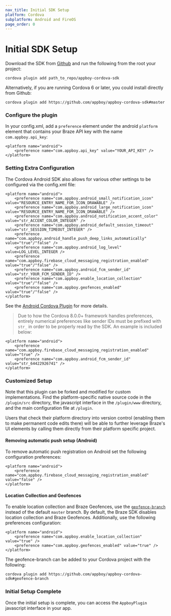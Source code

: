 ```yaml
---
nav_title: Initial SDK Setup
platform: Cordova
subplatform: Android and FireOS
page_order: 0
---
```

# Initial SDK Setup

Download the SDK from [Github][1] and run the following from the root your project:

```
cordova plugin add path_to_repo/appboy-cordova-sdk
```

Alternatively, if you are running Cordova 6 or later, you could install directly from Github:

```
cordova plugin add https://github.com/appboy/appboy-cordova-sdk#master
```

### Configure the plugin

In your config.xml, add a `preference` element under the android `platform` element that contains your Braze API key with the name `com.appboy.api_key`:

```
<platform name="android">
    <preference name="com.appboy.api_key" value="YOUR_API_KEY" />
</platform>
```

### Setting Extra Configuration

The Cordova Android SDK also allows for various other settings to be configured via the config.xml file:

```
<platform name="android">
    <preference name="com.appboy.android_small_notification_icon" value="RESOURCE_ENTRY_NAME_FOR_ICON_DRAWABLE" />
    <preference name="com.appboy.android_large_notification_icon" value="RESOURCE_ENTRY_NAME_FOR_ICON_DRAWABLE" />
    <preference name="com.appboy.android_notification_accent_color" value="str_ACCENT_COLOR_INTEGER" />
    <preference name="com.appboy.android_default_session_timeout" value="str_SESSION_TIMEOUT_INTEGER" />
    <preference name="com.appboy.android_handle_push_deep_links_automatically" value="true"/"false" />
    <preference name="com.appboy.android_log_level" value=LOG_LEVEL_INTEGER />
    <preference name="com.appboy.firebase_cloud_messaging_registration_enabled" value="true"/"false" />
    <preference name="com.appboy.android_fcm_sender_id" value="str_YOUR_FCM_SENDER_ID" />
    <preference name="com.appboy.enable_location_collection" value="true"/"false" />
    <preference name="com.appboy.geofences_enabled" value="true"/"false" />
</platform>
```

See the [Android Cordova Plugin][2] for more details.


> Due to how the Cordova 8.0.0+ framework handles preferences, entirely numerical preferences like sender IDs must be prefixed with `str_` in order to be properly read by the SDK. An example is included below:

```
<platform name="android">
    <preference name="com.appboy.firebase_cloud_messaging_registration_enabled" value="true" />
    <preference name="com.appboy.android_fcm_sender_id" value="str_64422926741" />
</platform>
```

### Customized Setup

Note that this plugin can be forked and modified for custom implementations. Find the platform-specific native source code in the `/plugin/src` directory, the javascript interface in the `/plugin/www` directory, and the main configuration file at `/plugin`.

Users that check their platform directory into version control (enabling them to make permanent code edits there) will be able to further leverage Braze's UI elements by calling them directly from their platform specific project.

#### Removing automatic push setup (Android)

To remove automatic push registration on Android set the following configuration preferences:

```
<platform name="android">
    <preference name="com.appboy.firebase_cloud_messaging_registration_enabled" value="false" />
</platform>
```

#### Location Collection and Geofences

To enable location collection and Braze Geofences, use the [`geofence-branch`][3] instead of the default `master` branch. By default, the Braze SDK disables location collection and Braze Geofences. Additionally, use the following preferences configuration:

```
<platform name="android">
    <preference name="com.appboy.enable_location_collection" value="true" />
    <preference name="com.appboy.geofences_enabled" value="true" />
</platform>
```

The geofence-branch can be added to your Cordova project with the following:

```
cordova plugin add https://github.com/appboy/appboy-cordova-sdk#geofence-branch
```

### Initial Setup Complete

Once the initial setup is complete, you can access the `AppboyPlugin` javascript interface in your app.

[1]: https://github.com/Appboy/appboy-cordova-sdk
[2]: https://github.com/Appboy/appboy-cordova-sdk/blob/master/src/android/AppboyPlugin.java
[3]: https://github.com/Appboy/appboy-cordova-sdk/tree/geofence-branch
